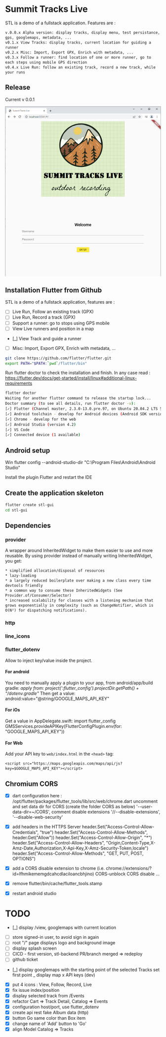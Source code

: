 # Summit Tracks Live

STL is a demo of a fullstack application.
Features are :

    v.0.0.x Alpha version: display tracks, display menu, test persistance, gps, googlemaps, metadata, ...
    v0.1.x View Tracks: display tracks, current location for guiding a runner
    v0.2.x Misc: Import, Export GPX, Enrich with metadata, ...
    v0.3.x Follow a runner: find location of one or more runner, go to each steps using mobile GPS direction
    v0.4.x Live Run: follow an existing track, record a new track, while your runs

## Release

Current v 0.0.1

![](images/summit-tracks-live-3.png)

## Installation Flutter from Github
STL is a demo of a fullstack application, features are :
- [ ] Live Run, Follow an existing track (GPX)
- [ ] Live Run, Record a track (GPX)
- [ ] Support a runner: go to stops using GPS mobile
- [ ] View Live runners and position in a map
- [_] View Track and guide a runner
- [ ] Misc: Import, Export GPX, Enrich with metadata, ...

````bash
git clone https://github.com/flutter/flutter.git
export PATH="$PATH:`pwd`/flutter/bin"
````

Run flutter doctor to check the installation and finish. In any case read : https://flutter.dev/docs/get-started/install/linux#additional-linux-requirements

````sh
flutter doctor
Waiting for another flutter command to release the startup lock...
Doctor summary (to see all details, run flutter doctor -v):
[✓] Flutter (Channel master, 2.3.0-13.0.pre.97, on Ubuntu 20.04.2 LTS 5.8.0-53-generic, locale en_US.UTF-8)
[✓] Android toolchain - develop for Android devices (Android SDK version 30.0.3)
[✓] Chrome - develop for the web
[✓] Android Studio (version 4.2)
[✓] VS Code
[✓] Connected device (1 available)
````

## Android setup

Win
flutter config --android-studio-dir "C:\Program Files\Android\Android Studio"

Install the plugin Flutter and restart the IDE 

## Create the application skeleton
````bash
flutter create stl-gui
cd stl-gui
````

## Dependencies
### provider
A wrapper around InheritedWidget to make them easier to use and more reusable. By using provider instead of manually writing InheritedWidget, you get:

    * simplified allocation/disposal of resources
    * lazy-loading
    * a largely reduced boilerplate over making a new class every time
    devtools friendly
    * a common way to consume these InheritedWidgets (See Provider.of/Consumer/Selector)
    * increased scalability for classes with a listening mechanism that grows exponentially in complexity (such as ChangeNotifier, which is O(N²) for dispatching notifications).

### http
### line_icons
### flutter_dotenv
Allow to inject key/value inside the project.

#### For android
You need to manually apply a plugin to your app, from android/app/build gradle:
 *apply from: project(':flutter_config').projectDir.getPath() + "/dotenv.gradle"*
Then get a value:
    android:value="@string/GOOGLE_MAPS_API_KEY"

#### For iOs
Get a value in AppDelegate.swift:
    import flutter_config
    GMSServices.provideAPIKey(FlutterConfigPlugin.env(for: "GOOGLE_MAPS_API_KEY"))

#### For Web
Add your API key to `web/index.html` in the `<head>` tag:
```
<script src="https://maps.googleapis.com/maps/api/js?key=$GOOGLE_MAPS_API_KEY"></script>
```

## Chromium CORS
- [x] dart configuration here : /opt/flutter/packages/flutter_tools/lib/src/web/chrome.dart
uncomment and set data dir for CORS (create the folder CORS as below)
   '--user-data-dir=~/CORS',
comment disable extensions
   '//--disable-extensions',
   '--disable-web-security'

- [x] add headers in the HTTPS Server
  header.Set("Access-Control-Allow-Credentials", "true")
  header.Set("Access-Control-Allow-Methods", header.Get("Allow"))
  header.Set("Access-Control-Allow-Origin", "*")
  header.Set("Access-Control-Allow-Headers", "Origin,Content-Type,X-Amz-Date,Authorization,X-Api-Key,X-Amz-Security-Token,locale")
  header.Set("Access-Control-Allow-Methods", "GET, PUT, POST, OPTIONS")

- [x] add a CORS disable extension to chrome (i.e. chrome://extensions/?id=lfhmikememgdcahcdlaciloancbhjino)
  CORS-unblock
  CORS disable
  ...
- [x] remove  flutter/bin/cache/flutter_tools.stamp
- [x] restart android studio

# TODO
- [_] display /view, googlemaps with current location
- [ ] store signed-in user, to avoid sign in again
- [ ] root "/" page displays logo and background image
- [ ] display splash screen
- [ ] CICD - first version, stl-backend PR/branch merged => redeploy
- [ ] github ticket 
- [_] display googlemaps with the starting point of the selected Tracks
     set first point
   _ display map
   x API keys (dev)
- [x] put 4 icons : View, Follow, Record, Live
- [x] fix issue index/position
- [x] display selected track from /Events
- [x] refactor Cart => Track Detail, Catalog => Events
- [x] configuration host/port, use flutter_dotenv
- [x] create api rest fake Album data (http)
- [x] button Go same color than Box item
- [x] change name of 'Add' button to 'Go'
- [x] align Model Catalog => Tracks
